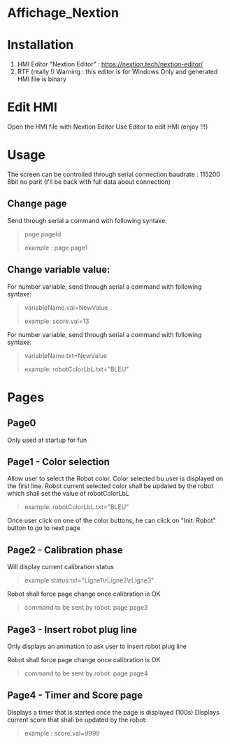 # Affichage_Nextion

# Installation
1. HMI Editor "Nextion Editor" : https://nextion.tech/nextion-editor/
2. RTF (really !)
Warning : this editor is for Windows Only and generated HMI file is binary

# Edit HMI
Open the HMI file with Nextion Editor
Use Editor to edit HMI (enjoy !!!)

# Usage
The screen can be controlled through serial connection
baudrate : 115200
8bit
no parit
(I'll be back with full data about connection)

## Change page
Send through serial a command with following syntaxe:
> page pageId
>
>example : page page1


## Change variable value:
For number variable, send through serial a command with following syntaxe:
> variableName.val=NewValue
>
> example: score.val=13

For number variable, send through serial a command with following syntaxe:
> variableName.txt=NewValue
>
> example: robotColorLbL.txt="BLEU"

# Pages
## Page0
Only used at startup for fun

## Page1 - Color selection
Allow user to select the Robot color.
Color selected bu user is displayed on the first line.
Robot current selected color shall be updated by the robot which shall set the value of robotColorLbL
> example: robotColorLbL.txt="BLEU"

Once user click on one of the color buttons, he can click on "Init. Robot" button to go to next page

## Page2 - Calibration phase
Will display current calibration status
> example status.txt="Ligne1\rLigne2\rLigne3"

Robot shall force page change once calibration is OK
>command to be sent by robot: page page3

## Page3 - Insert robot plug line
Only displays an animation to ask user to insert robot plug line

Robot shall force page change once calibration is OK
>command to be sent by robot: page page4

## Page4 - Timer and Score page
Displays a timer that is started once the page is displayed (100s)
Displays current score that shall be updated by the robot:
> example : score.val=9999
